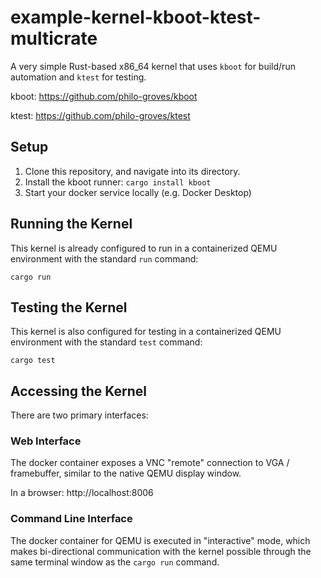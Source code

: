 # example-kernel-kboot-ktest-multicrate

A very simple Rust-based x86_64 kernel that uses `kboot` for build/run automation and `ktest` for testing.

kboot: https://github.com/philo-groves/kboot

ktest: https://github.com/philo-groves/ktest

## Setup

1. Clone this repository, and navigate into its directory.
2. Install the kboot runner: `cargo install kboot`
3. Start your docker service locally (e.g. Docker Desktop)

## Running the Kernel

This kernel is already configured to run in a containerized QEMU environment with the standard `run` command:

```
cargo run
```

## Testing the Kernel

This kernel is also configured for testing in a containerized QEMU environment with the standard `test` command:

```
cargo test
```

## Accessing the Kernel

There are two primary interfaces:

### Web Interface

The docker container exposes a VNC "remote" connection to VGA / framebuffer, similar to the native QEMU display window.

In a browser: http://localhost:8006

### Command Line Interface

The docker container for QEMU is executed in "interactive" mode, which makes bi-directional communication with the kernel possible through the same terminal window as the `cargo run` command.